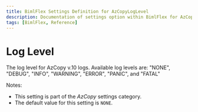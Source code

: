 ```yaml
---
title: BimlFlex Settings Definition for AzCopyLogLevel
description: Documentation of settings option within BimlFlex for AzCopyLogLevel
tags: [BimlFlex, Reference]
---
```


# Log Level

The log level for AzCopy v.10 logs. Available log levels are: "NONE", "DEBUG", "INFO", "WARNING", "ERROR", "PANIC", and "FATAL"

Notes:

* This setting is part of the *AzCopy* settings category.
* The default value for this setting is `NONE`.
